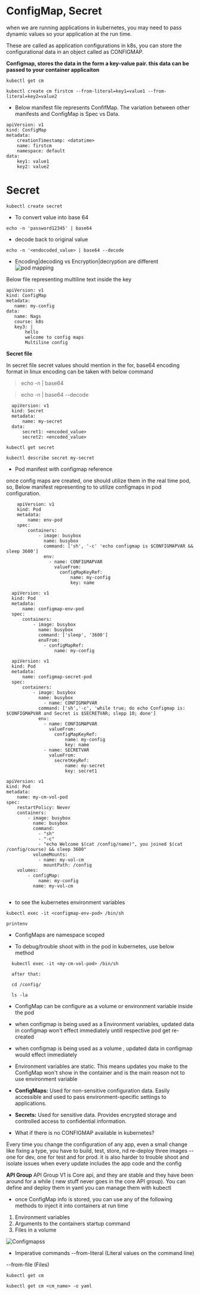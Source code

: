 # ConfigMap, Secret

<p>
when we are running applications in kubernetes, you may need to pass dynamic values so your application at the run time.

These are called as application configurations
in k8s, you can store the configurational data in an object called as CONFIGMAP.
</p>

**Configmap, stores the data in the form a key-value pair. this data can be passed to your container applicaiton**

```
kubectl get cm

kubectl create cm firstcm --from-literal=key1=value1 --from-literal=key2=value2
```
* Below manifest file represents ConfifMap. The variation between other manifests and ConfigMap is Spec vs Data.

```
apiVersion: v1
kind: ConfigMap
metadata:
    creationTimestamp: <datatime>
    name: firstcm
    namespace: default
data:
    key1: value1
    key2: value2
```
# Secret

```
kubectl create secret
```

* To convert value into base 64
```
echo -n 'password12345' | base64
```
* decode back to original value
 ```
 echo -n '<endocoded_value> | base64 --decode
 ```
 * Encoding|decoding vs Encryption|decryption are different
![pod mapping](/images/configmap_pod_usage.png)

<p>Below file representing multiline text inside the key</p>

 ```
 apiVersion: v1
 kind: ConfigMap
 metadata:
    name: my-config
 data:
    name: Nags
    course: k8s
    key3: |
        hello
        welcome to config maps
        Multiline config
 ```
 **Secret file**

 <p>In secret file secret values should mention in the for, base64 encoding format
 in linux encoding can be taken with below command

 > echo -n <value> | base64

 > echo -n <value> | base64 --decode
 </p>

```
  apiVersion: v1
  kind: Secret
  metadata:
      name: my-secret
  data:
      secret1: <encoded_value>
      secret2: <encoded_value>
```

```
kubectl get secret

kubectl describe secret my-secret
```

* Pod manifest with configmap reference

<p> once config maps are created, one should utilize them in the real time pod, so, Below manifest representing to to utilize configmaps in pod configuration.</P>


```
    apiVersion: v1
    kind: Pod
    metadata: 
        name: env-pod
    spec:
        containers:
            - image: busybox
              name: busybox
              command: ['sh', '-c' 'echo configmap is $CONFIGMAPVAR && sleep 3600']
              env:
                - name: CONFIGMAPVAR
                  valueFrom:
                    configMapKeyRef:
                        name: my-config
                        key: name
```



```
  apiVersion: v1
  kind: Pod
  metadata: 
      name: configmap-env-pod
  spec:
      containers:
          - image: busybox
            name: busybox
            command: ['sleep', '3600']
            envFrom:
              - configMapRef:
                  name: my-config
```


```
  apiVersion: v1
  kind: Pod
  metadata: 
      name: configmap-secret-pod
  spec:
      containers:
          - image: busybox
            name: busybox
              - name: CONFIGMAPVAR
            command: ['sh','-c', 'while true; do echo Configmap is: $CONFIGMAPVAR and Secret is $SECRETVAR; slepp 10; done']
            env:
              - name: CONFIGMAPVAR
                valueFrom:
                  configMapKeyRef:
                      name: my-config
                      key: name
              - name: SECRETVAR
                valueFrom:
                  secretKeyRef:
                      name: my-secret
                      key: secret1
```


```
apiVersion: v1
kind: Pod
metadata: 
    name: my-cm-vol-pod
spec:
    restartPolicy: Never
    containers:
        - image: busybox
          name: busybox
          command: 
            - "sh"
            - "-c"
            - "echo Welcome $(cat /config/name)", you joined $(cat /config/course) && sleep 3600"
          volumeMounts:
            - name: my-vol-cm
              mountPath: /config
    volumes:
        - configMap:
            name: my-config
          name: my-vol-cm


```

* to see the kubernetes environment variables
```
kubectl exec -it <configmap-env-pod> /bin/sh

printenv
```

* ConfigMaps are namespace scoped

* To debug/trouble shoot with in the pod in kubernetes, use below method

```
  kubectl exec -it <my-cm-vol-pod> /bin/sh

  after that:

  cd /config/

  ls -la
```

* ConfigMap can be configure as a volume or  environment variable inside the pod
* when configmap is being used as a Environment variables, updated data in configmap won't effect immediately untill respective pod get re-created
* when configmap is being used as a volume , updated data in configmap would  effect immediately 
* Environment variables are static. This means updates you make to the ConfigMap won't show in the container and is the main reason not to use environment variable

* **ConfigMaps:** Used for non-sensitive configuration data. Easily accessible and used to pass environment-specific settings to applications.
* **Secrets:** Used for sensitive data. Provides encrypted storage and controlled access to confidential information.

* What if there is no CONFIGMAP available in kubernetes?
<p>Every time you change the configuration of any app, even a small change like fixing a type, you have to build, test, store, nd re-deploy three images
-- one for dev, one for test and for prod. 
it is also harder to trouble shoot and isolate issues when every update includes the app code and the config

</p>

**API Group**
API Group V1 is Core api, and they are stable and they have been around for a while ( new stuff never goes in the core API group).
You can define and deploy them in yaml
you can manage them with kubectl

* once ConfigMap info is stored, you can use any of the following methods to inject it into containers at run time

1. Environment variables
2. Arguments to the containers startup command
3. Files in a volume


![Configmapss](/images/configmap_arc.png)

* Imperative commands
--from-literal (Literal values on the command line)

--from-file (Files)

```
kubectl get cm

kubectl get cm <cm_name> -o yaml

```